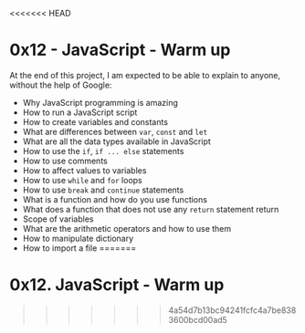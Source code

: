 <<<<<<< HEAD
# 0x12 - JavaScript - Warm up

At the end of this project, I am expected to be able to explain to anyone, without the help of Google:
* Why JavaScript programming is amazing
* How to run a JavaScript script
* How to create variables and constants
* What are differences between `var`, `const` and `let`
* What are all the data types available in JavaScript
* How to use the `if`, `if ... else` statements
* How to use comments
* How to affect values to variables
* How to use `while` and `for` loops
* How to use `break` and `continue` statements
* What is a function and how do you use functions
* What does a function that does not use any `return` statement return
* Scope of variables
* What are the arithmetic operators and how to use them
* How to manipulate dictionary
* How to import a file
=======
# 0x12. JavaScript - Warm up
>>>>>>> 4a54d7b13bc94241fcfc4a7be8383600bcd00ad5
